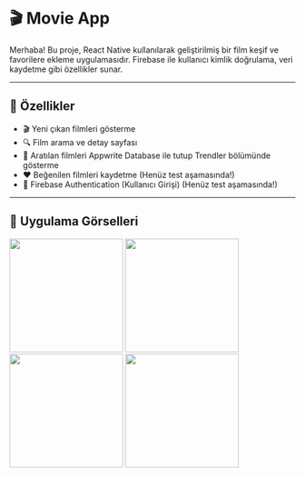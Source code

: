 # 🎬 Movie App

Merhaba! Bu proje, React Native kullanılarak geliştirilmiş bir film keşif ve favorilere ekleme uygulamasıdır. Firebase ile kullanıcı kimlik doğrulama, veri kaydetme gibi özellikler sunar.

---

## 🚀 Özellikler

- 🎬 Yeni çıkan filmleri gösterme
- 🔍 Film arama ve detay sayfası
- 💾 Aratılan filmleri Appwrite Database ile tutup Trendler bölümünde gösterme
- ❤️ Beğenilen filmleri kaydetme (Henüz test aşamasında!)
- 🔐 Firebase Authentication (Kullanıcı Girişi) (Henüz test aşamasında!)

---

## 📱 Uygulama Görselleri

<p float="left">
  <img src="https://github.com/user-attachments/assets/c1b5de63-3b1d-4917-b1e4-1eae3e844737" width="200" />
  <img src="https://github.com/user-attachments/assets/7687772a-5efe-4270-b87c-fc2272384299" width="200" />
  <img src="https://github.com/user-attachments/assets/bc60c5c4-95c7-46ad-8846-89645b892171" width="200" />
  <img src="https://github.com/user-attachments/assets/304c9e9d-35c4-46b0-8acf-c8df5938d694" width="200" />
</p>
